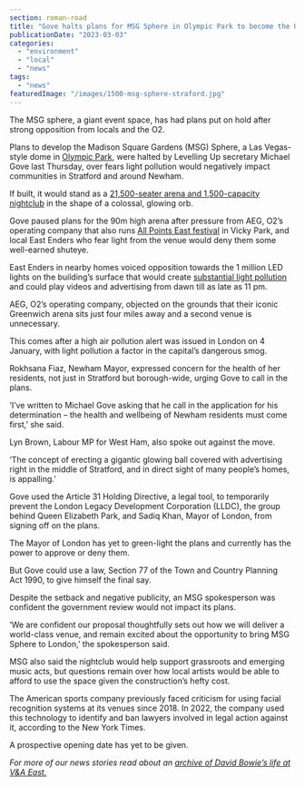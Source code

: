 ```yaml
---
section: roman-road
title: "Gove halts plans for MSG Sphere in Olympic Park to become the UK’s largest arena"
publicationDate: "2023-03-03"
categories: 
  - "environment"
  - "local"
  - "news"
tags: 
  - "news"
featuredImage: "/images/1500-msg-sphere-straford.jpg"
---
```


The MSG sphere, a giant event space, has had plans put on hold after strong opposition from locals and the O2. 

Plans to develop the Madison Square Gardens (MSG) Sphere, a Las Vegas-style dome in [Olympic Park](https://romanroadlondon.com/ten-years-on-queen-elizabeth-olympic-park/), were halted by Levelling Up secretary Michael Gove last Thursday, over fears light pollution would negatively impact communities in Stratford and around Newham.

If built, it would stand as a [21,500-seater arena and 1,500-capacity nightclub](https://romanroadlondon.com/msg-sphere-olympic-park-planning-meeting-september-2021/) in the shape of a colossal, glowing orb.

Gove paused plans for the 90m high arena after pressure from AEG, O2’s operating company that also runs [All Points East festival](https://romanroadlondon.com/all-points-east-festival-victoria-park-east-london-2023/) in Vicky Park, and local East Enders who fear light from the venue would deny them some well-earned shuteye.

East Enders in nearby homes voiced opposition towards the 1 million LED lights on the building’s surface that would create [substantial light pollution](https://www.theguardian.com/environment/2023/jan/19/light-pollution-rapidly-reducing-stars-visible-naked-eye-study-finds) and could play videos and advertising from dawn till as late as 11 pm.

AEG, O2’s operating company, objected on the grounds that their iconic Greenwich arena sits just four miles away and a second venue is unnecessary.

This comes after a high air pollution alert was issued in London on 4 January, with light pollution a factor in the capital’s dangerous smog.

Rokhsana Fiaz, Newham Mayor, expressed concern for the health of her residents, not just in Stratford but borough-wide, urging Gove to call in the plans.

‘I’ve written to Michael Gove asking that he call in the application for his determination – the health and wellbeing of Newham residents must come first,’ she said.

Lyn Brown, Labour MP for West Ham, also spoke out against the move.

‘The concept of erecting a gigantic glowing ball covered with advertising right in the middle of Stratford, and in direct sight of many people’s homes, is appalling.’

Gove used the Article 31 Holding Directive, a legal tool, to temporarily prevent the London Legacy Development Corporation (LLDC), the group behind Queen Elizabeth Park, and Sadiq Khan, Mayor of London, from signing off on the plans.

The Mayor of London has yet to green-light the plans and currently has the power to approve or deny them.

But Gove could use a law, Section 77 of the Town and Country Planning Act 1990, to give himself the final say.

Despite the setback and negative publicity, an MSG spokesperson was confident the government review would not impact its plans.

‘We are confident our proposal thoughtfully sets out how we will deliver a world-class venue, and remain excited about the opportunity to bring MSG Sphere to London,’ the spokesperson said.

MSG also said the nightclub would help support grassroots and emerging music acts, but questions remain over how local artists would be able to afford to use the space given the construction’s hefty cost.

The American sports company previously faced criticism for using facial recognition systems at its venues since 2018. In 2022, the company used this technology to identify and ban lawyers involved in legal action against it, according to the New York Times.

A prospective opening date has yet to be given.

_For more of our news stories read about an [archive of David Bowie’s life at V&A East.](https://romanroadlondon.com/david-bowie-archive-v-a-east-queen-elizabeth-olympic-park/)_

